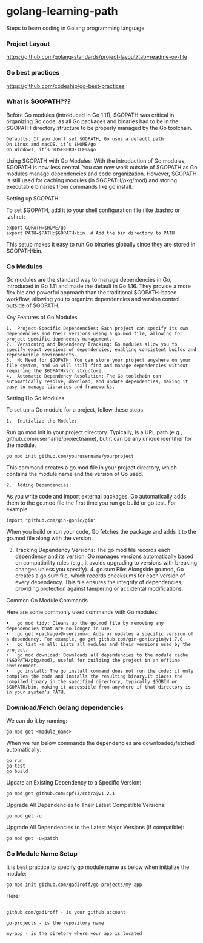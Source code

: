 # golang-learning-path
Steps to learn coding in Golang programming language


### Project Layout
https://github.com/golang-standards/project-layout?tab=readme-ov-file

### Go best practices
https://github.com/codeship/go-best-practices

### What is $GOPATH???
Before Go modules (introduced in Go 1.11), $GOPATH was critical in organizing Go code, as all Go packages and binaries had to be in the $GOPATH directory structure to be properly managed by the 
Go toolchain.

	Defaults: If you don’t set $GOPATH, Go uses a default path:
	On Linux and macOS, it’s $HOME/go
	On Windows, it’s %USERPROFILE%\go
 
Using $GOPATH with Go Modules: With the introduction of Go modules, $GOPATH is now less central. You can now work outside of $GOPATH as Go modules manage dependencies and code organization. However, $GOPATH is still used for caching modules (in $GOPATH/pkg/mod) and storing executable binaries from commands like go install.

Setting up $GOPATH:

To set $GOPATH, add it to your shell configuration file (like .bashrc or .zshrc):

	export GOPATH=$HOME/go
	export PATH=$PATH:$GOPATH/bin  # Add the bin directory to PATH

This setup makes it easy to run Go binaries globally since they are stored in $GOPATH/bin.


### Go Modules
Go modules are the standard way to manage dependencies in Go, introduced in Go 1.11 and made the default in Go 1.16. They provide a more flexible and powerful approach than the traditional $GOPATH-based workflow, allowing you to organize dependencies and version control outside of $GOPATH.

Key Features of Go Modules

	1.	Project-Specific Dependencies: Each project can specify its own dependencies and their versions using a go.mod file, allowing for project-specific dependency management.
	2.	Versioning and Dependency Tracking: Go modules allow you to specify exact versions of dependencies, enabling consistent builds and reproducible environments.
	3.	No Need for $GOPATH: You can store your project anywhere on your file system, and Go will still find and manage dependencies without requiring the $GOPATH/src structure.
	4.	Automatic Dependency Resolution: The Go toolchain can automatically resolve, download, and update dependencies, making it easy to manage libraries and frameworks.

Setting Up Go Modules

To set up a Go module for a project, follow these steps:

	1.	Initialize the Module:
Run go mod init <module-name> in your project directory. Typically, <module-name> is a URL path (e.g., github.com/username/projectname), but it can be any unique identifier for the module.

	go mod init github.com/yourusername/yourproject

This command creates a go.mod file in your project directory, which contains the module name and the version of Go used.


	2.	Adding Dependencies:
As you write code and import external packages, Go automatically adds them to the go.mod file the first time you run go build or go test. For example:

	import "github.com/gin-gonic/gin"
When you build or run your code, Go fetches the package and adds it to the go.mod file along with the version.

3.	Tracking Dependency Versions:
The go.mod file records each dependency and its version. Go manages versions automatically based on compatibility rules (e.g., it avoids upgrading to versions with breaking changes unless you specify).
	4.	go.sum File:
Alongside go.mod, Go creates a go.sum file, which records checksums for each version of every dependency. This file ensures the integrity of dependencies, providing protection against tampering or accidental modifications.

Common Go Module Commands

Here are some commonly used commands with Go modules:

	•	go mod tidy: Cleans up the go.mod file by removing any dependencies that are no longer in use.
	•	go get <package>@<version>: Adds or updates a specific version of a dependency. For example, go get github.com/gin-gonic/gin@v1.7.0.
	•	go list -m all: Lists all modules and their versions used by the project.
	•	go mod download: Downloads all dependencies to the module cache ($GOPATH/pkg/mod), useful for building the project in an offline environment.
 	•	go install: The go install command does not run the code; it only compiles the code and installs the resulting binary.It places the compiled binary in the specified directory, typically $GOBIN or $GOPATH/bin, making it accessible from anywhere if that directory is in your system’s PATH.



### Download/Fetch Golang dependencies
We can do it by running:

	go mod get <module_name>

 When we run below commands the dependencies are downloaded/fetched automatically:

	go run
 	go test
  	go build


Update an Existing Dependency to a Specific Version:

	go mod get github.com/spf13/cobra@v1.2.1


 Upgrade All Dependencies to Their Latest Compatible Versions:

 	go mod get -u


  Upgrade All Dependencies to the Latest Major Versions (if compatible):

  	go mod get -u=patch



### Go Module Name Setup

It is best practice to specify go module name as below when initialize the module:

	go mod init github.com/gadiroff/go-projects/my-app

Here:
```

github.com/gadiroff - is your github account

go-projects - is the repository name

my-app - is the diretory where your app is located
```
